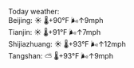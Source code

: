 Today weather:  
Beijing: ☀️ 🌡️+90°F 🌬️↑9mph  
Tianjin: ☀️ 🌡️+91°F 🌬️↑7mph  
Shijiazhuang: ☀️ 🌡️+93°F 🌬️↑12mph  
Tangshan: ⛅️  🌡️+93°F 🌬️↑9mph  
